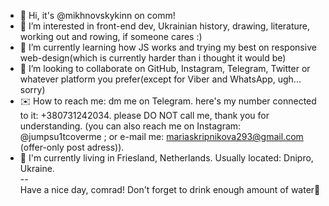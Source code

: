 - 👋 Hi, it's @mikhnovskykinn on comm!
- 👀 I’m interested in front-end dev, Ukrainian history, drawing, literature, working out and rowing, if someone cares :)
- 🌱 I’m currently learning how JS works and trying my best on responsive web-design(which is currently harder than i thought it would be)
- 🌟 I’m looking to collaborate on GitHub, Instagram, Telegram, Twitter or whatever platform you prefer(except for Viber and WhatsApp, ugh... sorry)
- ✉️ How to reach me: dm me on Telegram. here's my number connected to it: +380731242034. please DO NOT call me, thank you for understanding.
(you can also reach me on Instagram: @jumpsu1tcoverme ; or e-mail me: mariaskripnikova293@gmail.com (offer-only post adress)).
- 📍 I'm currently living in Friesland, Netherlands. Usually located: Dnipro, Ukraine.
<br>--<br>Have a nice day, comrad! Don't forget to drink enough amount of water🧊
<!---
mikhnovskykinn/mikhnovskykinn is a ✨ special ✨ repository because its `README.md` (this file) appears on your GitHub profile.
You can click the Preview link to take a look at your changes.
--->
